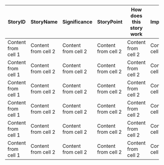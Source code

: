 StoryID | StoryName | Significance | StoryPoint |  How does this story work | ImportantPoint
------------ | ------------- | ------------- | ------------- | ------------- | ------------- 
Content from cell 1 | Content from cell 2 | Content from cell 2 | Content from cell 2 | Content from cell 2 | Content from cell 2 
Content from cell 1 | Content from cell 2 | Content from cell 2 | Content from cell 2 | Content from cell 2 | Content from cell 2 
Content from cell 1 | Content from cell 2 | Content from cell 2 | Content from cell 2 | Content from cell 2 | Content from cell 2 
Content from cell 1 | Content from cell 2 | Content from cell 2 | Content from cell 2 | Content from cell 2 | Content from cell 2 
Content from cell 1 | Content from cell 2 | Content from cell 2 | Content from cell 2 | Content from cell 2 | Content from cell 2 
Content from cell 1 | Content from cell 2 | Content from cell 2 | Content from cell 2 | Content from cell 2 | Content from cell 2 
